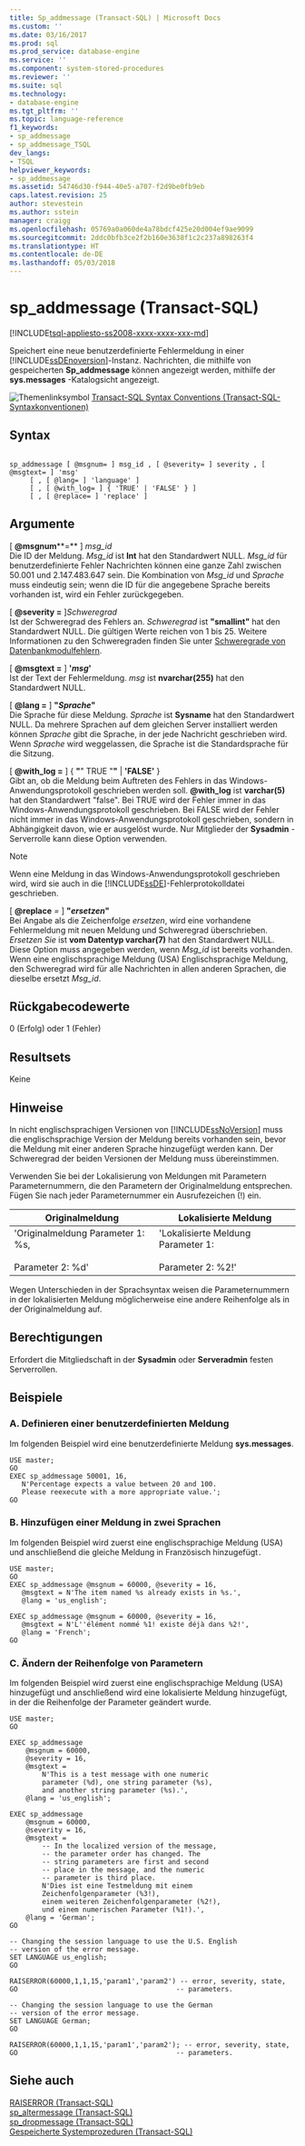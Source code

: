 ```yaml
---
title: Sp_addmessage (Transact-SQL) | Microsoft Docs
ms.custom: ''
ms.date: 03/16/2017
ms.prod: sql
ms.prod_service: database-engine
ms.service: ''
ms.component: system-stored-procedures
ms.reviewer: ''
ms.suite: sql
ms.technology:
- database-engine
ms.tgt_pltfrm: ''
ms.topic: language-reference
f1_keywords:
- sp_addmessage
- sp_addmessage_TSQL
dev_langs:
- TSQL
helpviewer_keywords:
- sp_addmessage
ms.assetid: 54746d30-f944-40e5-a707-f2d9be0fb9eb
caps.latest.revision: 25
author: stevestein
ms.author: sstein
manager: craigg
ms.openlocfilehash: 05769a0a060de4a78bdcf425e20d004ef9ae9099
ms.sourcegitcommit: 2ddc0bfb3ce2f2b160e3638f1c2c237a898263f4
ms.translationtype: HT
ms.contentlocale: de-DE
ms.lasthandoff: 05/03/2018
---
```

# <a name="spaddmessage-transact-sql"></a>sp_addmessage (Transact-SQL)
[!INCLUDE[tsql-appliesto-ss2008-xxxx-xxxx-xxx-md](../../includes/tsql-appliesto-ss2008-xxxx-xxxx-xxx-md.md)]

  Speichert eine neue benutzerdefinierte Fehlermeldung in einer [!INCLUDE[ssDEnoversion](../../includes/ssdenoversion-md.md)]-Instanz. Nachrichten, die mithilfe von gespeicherten **Sp_addmessage** können angezeigt werden, mithilfe der **sys.messages** -Katalogsicht angezeigt.  
  
 ![Themenlinksymbol](../../database-engine/configure-windows/media/topic-link.gif "Topic link icon") [Transact-SQL Syntax Conventions (Transact-SQL-Syntaxkonventionen)](../../t-sql/language-elements/transact-sql-syntax-conventions-transact-sql.md)  
  
## <a name="syntax"></a>Syntax  
  
```  
  
sp_addmessage [ @msgnum= ] msg_id , [ @severity= ] severity , [ @msgtext= ] 'msg'   
     [ , [ @lang= ] 'language' ]   
     [ , [ @with_log= ] { 'TRUE' | 'FALSE' } ]   
     [ , [ @replace= ] 'replace' ]   
```  
  
## <a name="arguments"></a>Argumente  
 [ **@msgnum****=** ] *msg_id*  
 Die ID der Meldung. *Msg_id* ist **Int** hat den Standardwert NULL. *Msg_id* für benutzerdefinierte Fehler Nachrichten können eine ganze Zahl zwischen 50.001 und 2.147.483.647 sein. Die Kombination von *Msg_id* und *Sprache* muss eindeutig sein; wenn die ID für die angegebene Sprache bereits vorhanden ist, wird ein Fehler zurückgegeben.  
  
 [  **@severity =** ]*Schweregrad*  
 Ist der Schweregrad des Fehlers an. *Schweregrad* ist **"smallint"** hat den Standardwert NULL. Die gültigen Werte reichen von 1 bis 25. Weitere Informationen zu den Schweregraden finden Sie unter [Schweregrade von Datenbankmodulfehlern](../../relational-databases/errors-events/database-engine-error-severities.md).  
  
 [ **@msgtext =** ] **'***msg***'**  
 Ist der Text der Fehlermeldung. *msg* ist **nvarchar(255)** hat den Standardwert NULL.  
  
 [  **@lang =** ] **"***Sprache***"**  
 Die Sprache für diese Meldung. *Sprache* ist **Sysname** hat den Standardwert NULL. Da mehrere Sprachen auf dem gleichen Server installiert werden können *Sprache* gibt die Sprache, in der jede Nachricht geschrieben wird. Wenn *Sprache* wird weggelassen, die Sprache ist die Standardsprache für die Sitzung.  
  
 [  **@with_log =** ] { **"**" TRUE "**"** | **'FALSE'** }  
 Gibt an, ob die Meldung beim Auftreten des Fehlers in das Windows-Anwendungsprotokoll geschrieben werden soll. **@with_log** ist **varchar(5)** hat den Standardwert "false". Bei TRUE wird der Fehler immer in das Windows-Anwendungsprotokoll geschrieben. Bei FALSE wird der Fehler nicht immer in das Windows-Anwendungsprotokoll geschrieben, sondern in Abhängigkeit davon, wie er ausgelöst wurde. Nur Mitglieder der **Sysadmin** -Serverrolle kann diese Option verwenden.  
  
> [!NOTE]  
>  Wenn eine Meldung in das Windows-Anwendungsprotokoll geschrieben wird, wird sie auch in die [!INCLUDE[ssDE](../../includes/ssde-md.md)]-Fehlerprotokolldatei geschrieben.  
  
 [ **@replace** *=* ] **"***ersetzen***"**  
 Bei Angabe als die Zeichenfolge *ersetzen*, wird eine vorhandene Fehlermeldung mit neuen Meldung und Schweregrad überschrieben. *Ersetzen Sie* ist **vom Datentyp varchar(7)** hat den Standardwert NULL. Diese Option muss angegeben werden, wenn *Msg_id* ist bereits vorhanden. Wenn eine englischsprachige Meldung (USA) Englischsprachige Meldung, den Schweregrad wird für alle Nachrichten in allen anderen Sprachen, die dieselbe ersetzt *Msg_id*.  
  
## <a name="return-code-values"></a>Rückgabecodewerte  
 0 (Erfolg) oder 1 (Fehler)  
  
## <a name="result-sets"></a>Resultsets  
 Keine  
  
## <a name="remarks"></a>Hinweise  
 In nicht englischsprachigen Versionen von [!INCLUDE[ssNoVersion](../../includes/ssnoversion-md.md)] muss die englischsprachige Version der Meldung bereits vorhanden sein, bevor die Meldung mit einer anderen Sprache hinzugefügt werden kann. Der Schweregrad der beiden Versionen der Meldung muss übereinstimmen.  
  
 Verwenden Sie bei der Lokalisierung von Meldungen mit Parametern Parameternummern, die den Parametern der Originalmeldung entsprechen. Fügen Sie nach jeder Parameternummer ein Ausrufezeichen (!) ein.  
  
|Originalmeldung|Lokalisierte Meldung|  
|----------------------|-----------------------|  
|'Originalmeldung Parameter 1: %s,<br /><br /> Parameter 2: %d'|'Lokalisierte Meldung Parameter 1:<br /><br /> Parameter 2: %2!'|  
  
 Wegen Unterschieden in der Sprachsyntax weisen die Parameternummern in der lokalisierten Meldung möglicherweise eine andere Reihenfolge als in der Originalmeldung auf.  
  
## <a name="permissions"></a>Berechtigungen  
Erfordert die Mitgliedschaft in der **Sysadmin** oder **Serveradmin** festen Serverrollen.  
  
## <a name="examples"></a>Beispiele  
  
### <a name="a-defining-a-custom-message"></a>A. Definieren einer benutzerdefinierten Meldung  
 Im folgenden Beispiel wird eine benutzerdefinierte Meldung **sys.messages**.  
  
```  
USE master;  
GO  
EXEC sp_addmessage 50001, 16,   
   N'Percentage expects a value between 20 and 100.   
   Please reexecute with a more appropriate value.';  
GO  
```  
  
### <a name="b-adding-a-message-in-two-languages"></a>B. Hinzufügen einer Meldung in zwei Sprachen  
 Im folgenden Beispiel wird zuerst eine englischsprachige Meldung (USA) und anschließend die gleiche Meldung in Französisch hinzugefügt`.`  
  
```  
USE master;  
GO  
EXEC sp_addmessage @msgnum = 60000, @severity = 16,   
   @msgtext = N'The item named %s already exists in %s.',   
   @lang = 'us_english';  
  
EXEC sp_addmessage @msgnum = 60000, @severity = 16,   
   @msgtext = N'L''élément nommé %1! existe déjà dans %2!',   
   @lang = 'French';  
GO  
```  
  
### <a name="c-changing-the-order-of-parameters"></a>C. Ändern der Reihenfolge von Parametern  
 Im folgenden Beispiel wird zuerst eine englischsprachige Meldung (USA) hinzugefügt und anschließend wird eine lokalisierte Meldung hinzugefügt, in der die Reihenfolge der Parameter geändert wurde.  
  
```  
USE master;  
GO  
  
EXEC sp_addmessage   
    @msgnum = 60000,   
    @severity = 16,  
    @msgtext =   
        N'This is a test message with one numeric  
        parameter (%d), one string parameter (%s),   
        and another string parameter (%s).',  
    @lang = 'us_english';  
  
EXEC sp_addmessage   
    @msgnum = 60000,   
    @severity = 16,  
    @msgtext =   
        -- In the localized version of the message,  
        -- the parameter order has changed. The   
        -- string parameters are first and second  
        -- place in the message, and the numeric   
        -- parameter is third place.  
        N'Dies ist eine Testmeldung mit einem   
        Zeichenfolgenparameter (%3!),  
        einem weiteren Zeichenfolgenparameter (%2!),   
        und einem numerischen Parameter (%1!).',  
    @lang = 'German';  
GO    
  
-- Changing the session language to use the U.S. English  
-- version of the error message.  
SET LANGUAGE us_english;  
GO  
  
RAISERROR(60000,1,1,15,'param1','param2') -- error, severity, state,  
GO                                       -- parameters.  
  
-- Changing the session language to use the German  
-- version of the error message.  
SET LANGUAGE German;  
GO  
  
RAISERROR(60000,1,1,15,'param1','param2'); -- error, severity, state,   
GO                                       -- parameters.  
```  
  
## <a name="see-also"></a>Siehe auch  
 [RAISERROR &#40;Transact-SQL&#41;](../../t-sql/language-elements/raiserror-transact-sql.md)   
 [sp_altermessage &#40;Transact-SQL&#41;](../../relational-databases/system-stored-procedures/sp-altermessage-transact-sql.md)   
 [sp_dropmessage &#40;Transact-SQL&#41;](../../relational-databases/system-stored-procedures/sp-dropmessage-transact-sql.md)   
 [Gespeicherte Systemprozeduren &#40;Transact-SQL&#41;](../../relational-databases/system-stored-procedures/system-stored-procedures-transact-sql.md)  
  
  
